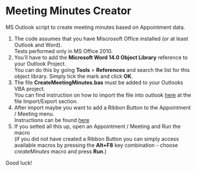 # Meeting Minutes Creator
MS Outlook script to create meeting minutes based on Appointment data.

1. The code assumes that you have Miscrosoft Office installed (or at least Outlook and Word). <br>
Tests performed only in MS Office 2010.
2. You'll have to add the **Microsoft Word 14.0 Object Library** reference to your Outlook Project. <br>
You can do this by going **Tools** > **References** and search the list for this object library. Simply tick the mark and click **OK**.
3. The file **CreateMeetingMinutes.bas** must be added to your Outlooks VBA project. <br>
You can find instruction on how to import the file into outlook [here](http://www.outlookcode.com/article.aspx?id=28) at the file Import/Export section.
4. After import maybe you want to add a Ribbon Button to the Appointment / Meeting menu. <br>
Instructions can be found [here](http://www.howto-outlook.com/howto/macrobutton.htm#ribbon)
5. If you setted all this up, open an Appointment / Meeting and Run the macro <br>
(if you did not have created a Ribbon Button you can simply access available macros by pressing the **Alt+F8** key combination - choose *createMinutes* macro and press **Run**.)

Good luck!

